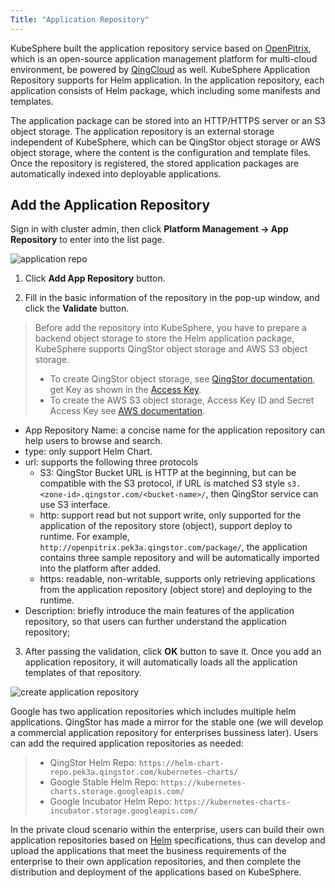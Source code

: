 ```yaml
---
Title: "Application Repository"
---
```


KubeSphere built the application repository service based on [OpenPitrix](https://openpitrix.io), which is an open-source application management
platform for multi-cloud environment, be powered by [QingCloud](https://www.qingcloud.com) as well. 
KubeSphere Application Repository supports for Helm application. In the application repository, each application consists of Helm package, which including some manifests and templates.

The application package can be stored into an HTTP/HTTPS server or an S3 object storage. The  application repository is an external storage independent of KubeSphere, which can be QingStor object storage or AWS object storage, where the content is the configuration and template files. Once the repository is registered, the stored application packages are automatically indexed into deployable applications.

## Add the Application Repository

Sign in with cluster admin, then click **Platform Management → App Repository** to enter into the list page.

![application repo](/ae-apprepo_list-en.png)

1. Click **Add App Repository** button.

2. Fill in the basic information of the repository in the pop-up window, and click the **Validate** button.

> Before add the repository into KubeSphere, you have to prepare a backend object storage to store the Helm application package, KubeSphere supports QingStor object storage and AWS S3 object storage.
> - To create QingStor object storage, see [QingStor documentation](https://docs.qingcloud.com/qingstor/guide/bucket_manage.html#%E5%88%9B%E5%BB%BA-bucket), get Key as shown in the [Access Key](https://docs.qingcloud.com/qingstor/api/common/signature.html#%E8%8E%B7%E5%8F%96-access-key). 
> - To create the AWS S3 object storage, Access Key ID and Secret Access Key see [AWS documentation](https://docs.aws.amazon.com/zh_cn/general/latest/gr/managing-aws-access-keys.html).

- App Repository Name: a concise name for the application repository can help users to browse and search.
- type: only support Helm Chart.
- url: supports the following three protocols
    - S3: QingStor Bucket URL is HTTP at the beginning, but can be compatible with the S3 protocol, if URL is matched S3 style `s3.<zone-id>.qingstor.com/<bucket-name>/`, then QingStor service can use S3 interface.
    - http: support read but not support write, only supported for the application of the repository store (object), support deploy to runtime. For example, `http://openpitrix.pek3a.qingstor.com/package/`, the application contains three sample repository and will be automatically imported into the platform after added.
    - https: readable, non-writable, supports only retrieving applications from the application repository (object store) and deploying to the runtime.
- Description: briefly introduce the main features of the application repository, so that users can further understand the application repository;

3. After passing the validation, click **OK** button to save it. Once you add an application repository, it will automatically loads all the application templates of that repository.

![create application repository](/repo-basic-en.png)

Google has two application repositories which includes multiple helm applications. QingStor has made a mirror for the stable one (we will develop a commercial application repository for enterprises bussiness later). Users can add the required application repositories as needed:

> - QingStor Helm Repo: `https://helm-chart-repo.pek3a.qingstor.com/kubernetes-charts/`
> - Google Stable Helm Repo: `https://kubernetes-charts.storage.googleapis.com/`
> - Google Incubator Helm Repo: `https://kubernetes-charts-incubator.storage.googleapis.com/`

In the private cloud scenario within the enterprise, users can build their own application repositories based on [Helm](https://helm.sh) specifications, thus can develop and upload the applications that meet the business requirements of the enterprise to their own application repositories, and then complete the distribution and deployment of the applications based on KubeSphere.